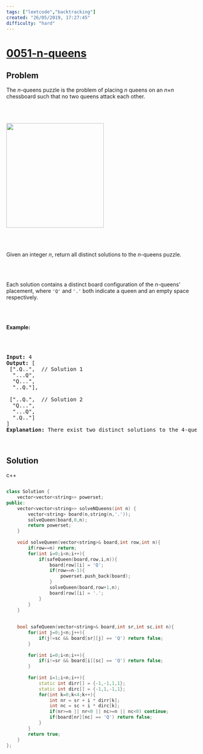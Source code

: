 ```yaml
---
tags: ["leetcode","backtracking"]
created: "26/05/2019, 17:27:45"
difficulty: "hard"
---
```


# [0051-n-queens](https://leetcode.com/problems/n-queens/)

## Problem
<div><p>The <em>n</em>-queens puzzle is the problem of placing <em>n</em> queens on an <em>n</em>×<em>n</em> chessboard such that no two queens attack each other.</p><br><br><p><img alt="" src="https://assets.leetcode.com/uploads/2018/10/12/8-queens.png" style="width: 258px; height: 276px;"></p><br><br><p>Given an integer <em>n</em>, return all distinct solutions to the <em>n</em>-queens puzzle.</p><br><br><p>Each solution contains a distinct board configuration of the <em>n</em>-queens' placement, where <code>'Q'</code> and <code>'.'</code> both indicate a queen and an empty space respectively.</p><br><br><p><strong>Example:</strong></p><br><br><pre><strong>Input:</strong> 4<br><strong>Output:</strong> [<br> [".Q..",  // Solution 1<br>  "...Q",<br>  "Q...",<br>  "..Q."],<br><br> ["..Q.",  // Solution 2<br>  "Q...",<br>  "...Q",<br>  ".Q.."]<br>]<br><strong>Explanation:</strong> There exist two distinct solutions to the 4-queens puzzle as shown above.<br></pre><br></div>

## Solution

c++
```c++

class Solution {
    vector<vector<string>> powerset;
public:
    vector<vector<string>> solveNQueens(int n) {
        vector<string> board(n,string(n,'.'));
        solveQueen(board,0,n);
        return powerset;
    }
    
    void solveQueen(vector<string>& board,int row,int n){
        if(row==n) return;
        for(int i=0;i<n;i++){
            if(safeQueen(board,row,i,n)){
                board[row][i] = 'Q';
                if(row==n-1){
                    powerset.push_back(board);
                }
                solveQueen(board,row+1,n);
                board[row][i] = '.';
            }            
        }
    }
    
    
    bool safeQueen(vector<string>& board,int sr,int sc,int n){
        for(int j=0;j<n;j++){
            if(j!=sc && board[sr][j] == 'Q') return false;
        }
        
        for(int i=0;i<n;i++){
            if(i!=sr && board[i][sc] == 'Q') return false;
        }
        
        for(int i=1;i<n;i++){
            static int dirr[] = {-1,-1,1,1};
            static int dirc[] = {-1,1,-1,1};
            for(int k=0;k<4;k++){
                int nr = sr + i * dirr[k];
                int nc = sc + i * dirc[k];
                if(nr>=n || nr<0 || nc>=n || nc<0) continue;
                if(board[nr][nc] == 'Q') return false;
            }
        }
        return true;
    }
};
​
```
